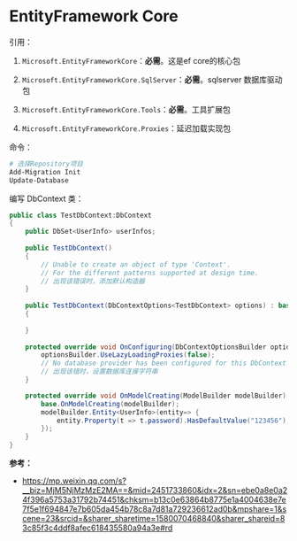 # EntityFramework Core

引用：

1. `Microsoft.EntityFrameworkCore`：**必需**。这是ef core的核心包

2. `Microsoft.EntityFrameworkCore.SqlServer`：**必需**。sqlserver 数据库驱动包

3. `Microsoft.EntityFrameworkCore.Tools`：**必需**。工具扩展包

4. `Microsoft.EntityFrameworkCore.Proxies`：延迟加载实现包

命令：

```sh
# 选择Repository项目
Add-Migration Init
Update-Database
```

编写 DbContext 类：

```c#
public class TestDbContext:DbContext
{
    public DbSet<UserInfo> userInfos;
    
    public TestDbContext()
    {
        // Unable to create an object of type 'Context'. 
        // For the different patterns supported at design time.
        // 出现该错误时，添加默认构造器
    }
  
    public TestDbContext(DbContextOptions<TestDbContext> options) : base(options)
    {
     
    }
    
    protected override void OnConfiguring(DbContextOptionsBuilder optionsBuilder) {
        optionsBuilder.UseLazyLoadingProxies(false);
        // No database provider has been configured for this DbContext
        // 出现该错时，设置数据库连接字符串
    }

    protected override void OnModelCreating(ModelBuilder modelBuilder) {
        base.OnModelCreating(modelBuilder);
        modelBuilder.Entity<UserInfo>(entity=> {
            entity.Property(t => t.password).HasDefaultValue("123456");
        });
    }
}
```







**参考：**

- https://mp.weixin.qq.com/s?__biz=MjM5NjMzMzE2MA==&mid=2451733860&idx=2&sn=ebe0a8e0a24f396a5753a31792b74451&chksm=b13c0e63864b8775e1a4004638e7e7f5e1f694847e7b605da454b78c8a7d81a729236612ad0b&mpshare=1&scene=23&srcid=&sharer_sharetime=1580070468840&sharer_shareid=83c85f3c4ddf8afec618435580a94a3e#rd